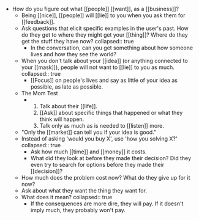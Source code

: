 - How do you figure out what [[people]] [[want]], as a [[business]]?
	- Being [[nice]], [[people]] will [[lie]] to you when you ask them for [[feedback]].
	- Ask questions that elicit specific examples in the user's past. How do they get to where they might get your [[thing]]? Where do they get the stuff they have now?
	  collapsed:: true
		- In the conversation, can you get something about how someone lives and how they see the world?
	- When you don't talk about your [[idea]] (or anything connected to your [[mask]]), people will not want to [[lie]] to you as much.
	  collapsed:: true
		- [[Focus]] on people's lives and say as little of your idea as possible, as late as possible.
	- The Mom Test
		- 1. Talk about their [[life]].
		  2. [[Ask]] about specific things that happened or what they think will happen.
		  3. Talk only as much as is needed to [[listen]] more.
	- "Only the [[market]] can tell you if your idea is good."
	- Instead of asking 'would you buy X', use 'how you solving X?'
	  collapsed:: true
		- Ask how much [[time]] and [[money]] it costs.
		- What did they look at before they made their decision? Did they even try to search for options before they made their [[decision]]?
	- How much does the problem cost now? What do they give up for it now?
	- Ask about what they want the thing they want for.
	- What does it mean?
	  collapsed:: true
		- If the consequences are more dire, they will pay. If it doesn't imply much, they probably won't pay.